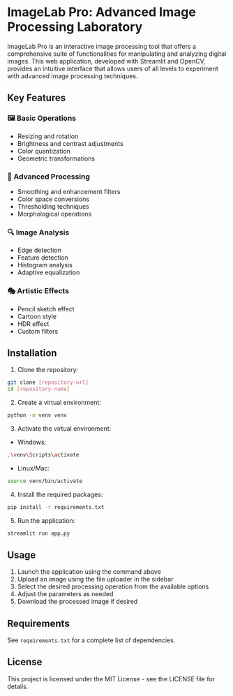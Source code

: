 # ImageLab Pro: Advanced Image Processing Laboratory

ImageLab Pro is an interactive image processing tool that offers a comprehensive suite of functionalities for manipulating and analyzing digital images. This web application, developed with Streamlit and OpenCV, provides an intuitive interface that allows users of all levels to experiment with advanced image processing techniques.

## Key Features

### 🖼️ Basic Operations
- Resizing and rotation
- Brightness and contrast adjustments
- Color quantization
- Geometric transformations

### 🎨 Advanced Processing
- Smoothing and enhancement filters
- Color space conversions
- Thresholding techniques
- Morphological operations

### 🔍 Image Analysis
- Edge detection
- Feature detection
- Histogram analysis
- Adaptive equalization

### 🎭 Artistic Effects
- Pencil sketch effect
- Cartoon style
- HDR effect
- Custom filters

## Installation

1. Clone the repository:
```bash
git clone [repository-url]
cd [repository-name]
```

2. Create a virtual environment:
```bash
python -m venv venv
```

3. Activate the virtual environment:
- Windows:
```bash
.\venv\Scripts\activate
```
- Linux/Mac:
```bash
source venv/bin/activate
```

4. Install the required packages:
```bash
pip install -r requirements.txt
```

5. Run the application:
```bash
streamlit run app.py
```

## Usage

1. Launch the application using the command above
2. Upload an image using the file uploader in the sidebar
3. Select the desired processing operation from the available options
4. Adjust the parameters as needed
5. Download the processed image if desired

## Requirements

See `requirements.txt` for a complete list of dependencies.

## License

This project is licensed under the MIT License - see the LICENSE file for details. 